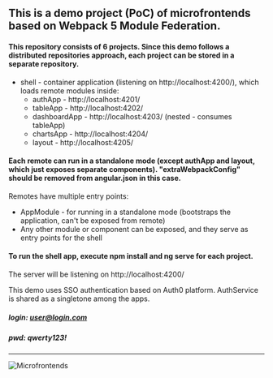 ## This is a demo project (PoC) of microfrontends based on Webpack 5 Module Federation.

#### This repository consists of 6 projects. Since this demo follows a distributed repositories approach, each project can be stored in a separate repository.

- shell - container application (listening on http://localhost:4200/), which loads remote modules inside:
  - authApp - http://localhost:4201/
  - tableApp - http://localhost:4202/
  - dashboardApp - http://localhost:4203/ (nested - consumes tableApp)
  - chartsApp - http://localhost:4204/
  - layout - http://localhost:4205/

#### Each remote can run in a standalone mode (except authApp and layout, which just exposes separate components). "extraWebpackConfig" should be removed from angular.json in this case.

Remotes have multiple entry points:

- AppModule - for running in a standalone mode (bootstraps the application, can't be exposed from remote)
- Any other module or component can be exposed, and they serve as entry points for the shell

#### To run the shell app, execute npm install and ng serve for each project.

The server will be listening on http://localhost:4200/

This demo uses SSO authentication based on Auth0 platform. AuthService is shared as a singletone among the apps.

##### login: user@login.com

##### pwd: qwerty123!
-----

![Microfrontends](https://user-images.githubusercontent.com/104006376/224008590-bae40cc3-6ad8-4289-9940-f6540f6dc9b9.png)

